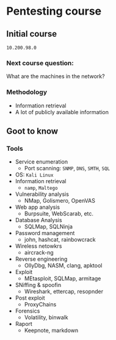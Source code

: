 # Pentesting course

## Initial course
`10.200.98.0`

### Next course question:
What are the machines in the network?

### Methodology

* Information retrieval
* A lot of publicly available information

## Goot to know

### Tools
* Service enumeration
  * Port scanning: `SNMP`, `DNS`, `SMTH`, `SQL`
* OS: `Kali Linux`
* Information retrieval
  * `namp`, `Maltego`
* Vulnerability analysis
  * NMap, Golismero, OpenVAS
* Web app analysis
  * Burpsuite, WebScarab, etc.
* Database Analysis
  * SQLMap, SQLNinja
* Password management
  * john, hashcat, rainbowcrack
* Wireless netowkrs
  * aircrack-ng
* Reverse engineering
  * OllyDbg, NASM, clang, apktool
* Exploit
  * MEtasploit, SQLMap, armitage
* SNiffing & spoofin
  * Wireshark, ettercap, resopnder
* Post exploit
  * ProxyChains
* Forensics
  * Volatility, binwalk
* Raport
  * Keepnote, markdown



